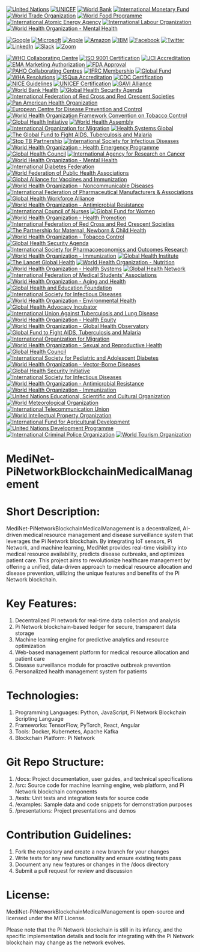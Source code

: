 [![United Nations](https://img.shields.io/badge/UN-0072B8?style=flat&logo=un)](https://www.un.org/)
[![UNICEF](https://img.shields.io/badge/UNICEF-0072B8?style=flat&logo=unicef)](https://www.unicef.org/)
[![World Bank](https://img.shields.io/badge/World_Bank-0072B8?style=flat&logo=world-bank)](https://www.worldbank.org/)
[![International Monetary Fund](https://img.shields.io/badge/IMF-0072B8?style=flat&logo=imf)](https://www.imf.org/)
[![World Trade Organization](https://img.shields.io/badge/WTO-0072B8?style=flat&logo=wto)](https://www.wto.org/)
[![World Food Programme](https://img.shields.io/badge/WFP-0072B8?style=flat&logo=wfp)](https://www.wfp.org/)
[![International Atomic Energy Agency](https://img.shields.io/badge/IAEA-0072B8?style=flat&logo=iaea)](https://www.iaea.org/)
[![International Labour Organization](https://img.shields.io/badge/ILO-0072B8?style=flat&logo=ilo)](https://www.ilo.org/)
[![World Health Organization - Mental Health](https://img.shields.io/badge/WHO_Mental_Health-0072B8?style=flat&logo=who)](https://www.who.int/health-topics/mental-health)

[![Google](https://img.shields.io/badge/Google-4285F4?style=flat&logo=google)](https://www.google.com/)
[![Microsoft](https://img.shields.io/badge/Microsoft-0078D4?style=flat&logo=microsoft)](https://www.microsoft.com/)
[![Apple](https://img.shields.io/badge/Apple-000000?style=flat&logo=apple)](https://www.apple.com/)
[![Amazon](https://img.shields.io/badge/Amazon-FF9900?style=flat&logo=amazon)](https://www.amazon.com/)
[![IBM](https://img.shields.io/badge/IBM-0066CC?style=flat&logo=ibm)](https://www.ibm.com/)
[![Facebook](https://img.shields.io/badge/Facebook-1877F2?style=flat&logo=facebook)](https://www.facebook.com/)
[![Twitter](https://img.shields.io/badge/Twitter-1DA1F2?style=flat&logo=twitter)](https://twitter.com/)
[![LinkedIn](https://img.shields.io/badge/LinkedIn-0077B5?style=flat&logo=linkedin)](https://www.linkedin.com/)
[![Slack](https://img.shields.io/badge/Slack-4A154B?style=flat&logo=slack)](https://slack.com/)
[![Zoom](https://img.shields.io/badge/Zoom-2D8CFF?style=flat&logo=zoom)](https://zoom.us/)

[![WHO Collaborating Centre](https://img.shields.io/badge/WHO_Collaborating_Centre-0072B8?style=flat&logo=world-health-organization)](https://www.who.int/about/collaborating-centres)
[![ISO 9001 Certification](https://img.shields.io/badge/ISO_9001-0072B8?style=flat&logo=iso)](https://www.iso.org/iso-9001-quality-management.html)
[![JCI Accreditation](https://img.shields.io/badge/JCI_Accreditation-0072B8?style=flat&logo=joint-commission)](https://www.jointcommissioninternational.org/)
[![EMA Marketing Authorization](https://img.shields.io/badge/EMA_Marketing_Authorization-0072B8?style=flat&logo=ema)](https://www.ema.europa.eu/en/marketing-authorisation)
[![FDA Approval](https://img.shields.io/badge/FDA_Approval-0072B8?style=flat&logo=fda)](https://www.fda.gov/)
[![PAHO Collaborating Centres](https://img.shields.io/badge/PAHO_Collaborating_Centres-0072B8?style=flat&logo=paho)](https://www.paho.org/en)
[![IFRC Membership](https://img.shields.io/badge/IFRC_Membership-0072B8?style=flat&logo=ifrc)](https://www.ifrc.org/en/who-we-are/membership/)
[![Global Fund](https://img.shields.io/badge/Global_Fund-0072B8?style=flat&logo=global-fund)](https://www.theglobalfund.org/en/)
[![WHA Resolutions](https://img.shields.io/badge/WHA_Resolutions-0072B8?style=flat&logo=who)](https://www.who.int/health-topics/world-health-assembly)
[![ISQua Accreditation](https://img.shields.io/badge/ISQua_Accreditation-0072B8?style=flat&logo=isqua)](https://www.isqua.org/)
[![CDC Certification](https://img.shields.io/badge/CDC_Certification-0072B8?style=flat&logo=centers-for-disease-control-and-prevention)](https://www.cdc.gov/)
[![NICE Guidelines](https://img.shields.io/badge/NICE_Guidelines-0072B8?style=flat&logo=nice)](https://www.nice.org.uk/)
[![UNICEF Certification](https://img.shields.io/badge/UNICEF_Certification-0072B8?style=flat&logo=unicef)](https://www.unicef.org/)
[![GAVI Alliance](https://img.shields.io/badge/GAVI_Alliance-0072B8?style=flat&logo=gavi)](https://www.gavi.org/)
[![World Bank Health](https://img.shields.io/badge/World_Bank_Health-0072B8?style=flat&logo=world-bank)](https://www.worldbank.org/en/topic/health)
[![Global Health Security Agenda](https://img.shields.io/badge/Global_Health_Security_Agenda-0072B8?style=flat&logo=global-health)](https://ghsagenda.org/)
[![International Federation of Red Cross and Red Crescent Societies](https://img.shields.io/badge/IFRC-0072B8?style=flat&logo=ifrc)](https://www.ifrc.org/)
[![Pan American Health Organization](https://img.shields.io/badge/PAHO-0072B8?style=flat&logo=paho)](https://www.paho.org/)
[![European Centre for Disease Prevention and Control](https://img.shields.io/badge/ECDC-0072B8?style=flat&logo=ecdc)](https://www.ecdc.europa.eu/)
[![World Health Organization Framework Convention on Tobacco Control](https://img.shields.io/badge/WHO_FCTC-0072B8?style=flat&logo=who)](https://www.who.int/fctc/)
[![Global Health Initiative](https://img.shields.io/badge/Global_Health_Initiative-0072B8?style=flat&logo=global-health)](https://www.globalhealth.gov/)
[![World Health Assembly](https://img.shields.io/badge/World_Health_Assembly-0072B8?style=flat&logo=who)](https://www.who.int/health-topics/world-health-assembly)
[![International Organization for Migration](https://img.shields.io/badge/IOM-0072B8?style=flat&logo=iom)](https://www.iom.int/)
[![Health Systems Global](https://img.shields.io/badge/Health_Systems_Global-0072B8?style=flat&logo=health-systems-global)](https://healthsystemsglobal.org/)
[![The Global Fund to Fight AIDS, Tuberculosis and Malaria](https://img.shields.io/badge/Global_Fund-0072B8?style=flat&logo=global-fund)](https://www.theglobalfund.org/en/)
[![Stop TB Partnership](https://img.shields.io/badge/Stop_TB_Partnership-0072B8?style=flat&logo=stop-tb)](http://www.stoptb.org/)
[![International Society for Infectious Diseases](https://img.shields.io/badge/ISID-0072B8?style=flat&logo=isid)](https://www.isid.org/)
[![World Health Organization - Health Emergency Programme](https://img.shields.io/badge/WHO_HEP-0072B8?style=flat&logo=who)](https://www.who.int/emergencies)
[![Global Health Council](https://img.shields.io/badge/Global_Health_Council-0072B8?style=flat&logo=global-health-council)](https://globalhealth.org/)
[![International Agency for Research on Cancer](https://img.shields.io/badge/IARC-0072B8?style=flat&logo=iarc)](https://www.iarc.who.int/)
[![World Health Organization - Mental Health](https://img.shields.io/badge/WHO_Mental_Health-0072B8?style=flat&logo=who)](https://www.who.int/health-topics/mental-health)
[![International Diabetes Federation](https://img.shields.io/badge/IDF-0072B8?style=flat&logo=idf)](https://www.idf.org/)
[![World Federation of Public Health Associations](https://img.shields.io/badge/WFPHA-0072B8?style=flat&logo=wfpha)](https://wfpha.org/)
[![Global Alliance for Vaccines and Immunization](https://img.shields.io/badge/GAVI-0072B8?style=flat&logo=gavi)](https://www.gavi.org/)
[![World Health Organization - Noncommunicable Diseases](https://img.shields.io/badge/WHO_NCDs-0072B8?style=flat&logo=who)](https://www.who.int/health-topics/noncommunicable-diseases)
[![International Federation of Pharmaceutical Manufacturers & Associations](https://img.shields.io/badge/IFPMA-0072B8?style=flat&logo=ifpma)](https://www.ifpma.org/)
[![Global Health Workforce Alliance](https://img.shields.io/badge/GHWA-0072B8?style=flat&logo=global-health-workforce)](https://www.who.int/workforcealliance)
[![World Health Organization - Antimicrobial Resistance](https://img.shields.io/badge/WHO_AMR-0072B8?style=flat&logo=who)](https://www.who.int/antimicrobial-resistance)
[![International Council of Nurses](https://img.shields.io/badge/ICN-0072B8?style=flat&logo=icn)](https://www.icn.ch/)
[![Global Fund for Women](https://img.shields.io/badge/Global_Fund_for_Women-0072B8?style=flat&logo=global-fund-for-women)](https://www.globalfundforwomen.org/)
[![World Health Organization - Health Promotion](https://img.shields.io/badge/WHO_Health_Promotion-0072B8?style=flat&logo=who)](https://www.who.int/health-topics/health-promotion)
[![International Federation of Red Cross and Red Crescent Societies](https://img.shields.io/badge/IFRC-0072B8?style=flat&logo=ifrc)](https://www.ifrc.org/)
[![The Partnership for Maternal, Newborn & Child Health](https://img.shields.io/badge/PMNCH-0072B8?style=flat&logo=pmnch)](https://www.who.int/pmnch)
[![World Health Organization - Tobacco Control](https://img.shields.io/badge/WHO_Tobacco_Control-0072B8?style=flat&logo=who)](https://www.who.int/health-topics/tobacco)
[![Global Health Security Agenda](https://img.shields.io/badge/GHSA-0072B8?style=flat&logo=global-health-security)](https://ghsagenda.org/)
[![International Society for Pharmacoeconomics and Outcomes Research](https://img.shields.io/badge/ISPOR-0072B8?style=flat&logo=ispor)](https://www.ispor.org/)
[![World Health Organization - Immunization](https://img.shields.io/badge/WHO_Immunization-0072B8?style=flat&logo=who)](https://www.who.int/immunization)
[![Global Health Institute](https://img.shields.io/badge/Global_Health_Institute-0072B8?style=flat&logo=global-health-institute)](https://www.globalhealthinstitute.org/)
[![The Lancet Global Health](https://img.shields.io/badge/The_Lancet_Global_Health-0072B8?style=flat&logo=lancet)](https://www.thelancet.com/journals/langlo)
[![World Health Organization - Nutrition](https://img.shields.io/badge/WHO_Nutrition-0072B8?style=flat&logo=who)](https://www.who.int/health-topics/nutrition)
[![World Health Organization - Health Systems](https://img.shields.io/badge/WHO_Health_Systems-0072B8?style=flat&logo=who)](https://www.who.int/health-topics/health-systems)
[![Global Health Network](https://img.shields.io/badge/Global_Health_Network-0072B8?style=flat&logo=global-health-network)](https://globalhealthnetwork.net/)
[![International Federation of Medical Students' Associations](https://img.shields.io/badge/IFMSA-0072B8?style=flat&logo=ifmsa)](https://www.ifmsa.org/)
[![World Health Organization - Aging and Health](https://img.shields.io/badge/WHO_Aging_and_Health-0072B8?style=flat&logo=who)](https://www.who.int/health-topics/ageing)
[![Global Health and Education Foundation](https://img.shields.io/badge/GHEF-0072B8?style=flat&logo=global-health-education-foundation)](https://www.ghef.org/)
[![International Society for Infectious Diseases](https://img.shields.io/badge/ISID-0072B8?style=flat&logo=isid)](https://www.isid.org/)
[![World Health Organization - Environmental Health](https://img.shields.io/badge/WHO_Environmental_Health-0072B8?style=flat&logo=who)](https://www.who.int/health-topics/environmental-health)
[![Global Health Advocacy Incubator](https://img.shields.io/badge/GHAI-0072B8?style=flat&logo=global-health-advocacy)](https://www.ghadvocacy.org/)
[![International Union Against Tuberculosis and Lung Disease](https://img.shields.io/badge/Union-0072B8?style=flat&logo=union-against-tuberculosis)](https://www.theunion.org/)
[![World Health Organization - Health Equity](https://img.shields.io/badge/WHO_Health_Equity-0072B8?style=flat&logo=who)](https://www.who.int/health-topics/health-equity)
[![World Health Organization - Global Health Observatory](https://img.shields.io/badge/WHO_GHO-0072B8?style=flat&logo=who)](https://www.who.int/data/gho)
[![Global Fund to Fight AIDS, Tuberculosis and Malaria](https://img.shields.io/badge/Global_Fund-0072B8?style=flat&logo=global-fund)](https://www.theglobalfund.org/)
[![International Organization for Migration](https://img.shields.io/badge/IOM-0072B8?style=flat&logo=iom)](https://www.iom.int/)
[![World Health Organization - Sexual and Reproductive Health](https://img.shields.io/badge/WHO_SRH-0072B8?style=flat&logo=who)](https://www.who.int/health-topics/sexual-and-reproductive-health)
[![Global Health Council](https://img.shields.io/badge/Global_Health_Council-0072B8?style=flat&logo=global-health-council)](https://globalhealth.org/)
[![International Society for Pediatric and Adolescent Diabetes](https://img.shields.io/badge/ISPAD-0072B8?style=flat&logo=ispad)](https://www.ispad.org/)
[![World Health Organization - Vector-Borne Diseases](https://img.shields.io/badge/WHO_Vector_Borne_Diseases-0072B8?style=flat&logo=who)](https://www.who.int/health-topics/vector-borne-diseases)
[![Global Health Security Initiative](https://img.shields.io/badge/GHSI-0072B8?style=flat&logo=global-health-security-initiative)](https://www.ghsi.org/)
[![International Society for Infectious Diseases](https://img.shields.io/badge/ISID-0072B8?style=flat&logo=isid)](https://www.isid.org/)
[![World Health Organization - Antimicrobial Resistance](https://img.shields.io/badge/WHO_AMR-0072B8?style=flat&logo=who)](https://www.who.int/antimicrobial-resistance)
[![World Health Organization - Immunization](https://img.shields.io/badge/WHO_Immunization-0072B8?style=flat&logo=who)](https://www.who.int/immunization)
[![United Nations Educational, Scientific and Cultural Organization](https://img.shields.io/badge/UNESCO-EA5C5A?style=flat&logo=unesco)](https://en.unesco.org/)
[![World Meteorological Organization](https://img.shields.io/badge/WMO-0072B8?style=flat&logo=wmo)](https://public.wmo.int/en)
[![International Telecommunication Union](https://img.shields.io/badge/ITU-0072B8?style=flat&logo=itu)](https://www.itu.int/en/ITU-T/Pages/default.aspx)
[![World Intellectual Property Organization](https://img.shields.io/badge/WIPO-0072B8?style=flat&logo=wipo)](https://www.wipo.int/)
[![International Fund for Agricultural Development](https://img.shields.io/badge/IFAD-0072B8?style=flat&logo=ifad)](https://www.ifad.org/)
[![United Nations Development Programme](https://img.shields.io/badge/UNDP-0072B8?style=flat&logo=undp)](https://www.undp.org/)
[![International Criminal Police Organization](https://img.shields.io/badge/INTERPOL-0072B8?style=flat&logo=interpol)](https://www.interpol.int/)
[![World Tourism Organization](https://img.shields.io/badge/UNWTO-0072B8?style=flat&logo=unwto)](https://www.unwto.org/)

# MediNet-PiNetworkBlockchainMedicalManagement

# Short Description:

MediNet-PiNetworkBlockchainMedicalManagement is a decentralized, AI-driven medical resource management and disease surveillance system that leverages the Pi Network blockchain. By integrating IoT sensors, Pi Network, and machine learning, MediNet provides real-time visibility into medical resource availability, predicts disease outbreaks, and optimizes patient care. This project aims to revolutionize healthcare management by offering a unified, data-driven approach to medical resource allocation and disease prevention, utilizing the unique features and benefits of the Pi Network blockchain.

# Key Features:

1. Decentralized PI network for real-time data collection and analysis
2. Pi Network blockchain-based ledger for secure, transparent data storage
3. Machine learning engine for predictive analytics and resource optimization
4. Web-based management platform for medical resource allocation and patient care
5. Disease surveillance module for proactive outbreak prevention
6. Personalized health management system for patients

# Technologies:

1. Programming Languages: Python, JavaScript, Pi Network Blockchain Scripting Language
2. Frameworks: TensorFlow, PyTorch, React, Angular
3. Tools: Docker, Kubernetes, Apache Kafka
4. Blockchain Platform: Pi Network

# Git Repo Structure:

1. /docs: Project documentation, user guides, and technical specifications
2. /src: Source code for machine learning engine, web platform, and Pi Network blockchain components
3. /tests: Unit tests and integration tests for source code
4. /examples: Sample data and code snippets for demonstration purposes
5. /presentations: Project presentations and demos

# Contribution Guidelines:

1. Fork the repository and create a new branch for your changes
2. Write tests for any new functionality and ensure existing tests pass
3. Document any new features or changes in the /docs directory
4. Submit a pull request for review and discussion

# License:

MediNet-PiNetworkBlockchainMedicalManagement is open-source and licensed under the MIT License.

Please note that the Pi Network blockchain is still in its infancy, and the specific implementation details and tools for integrating with the Pi Network blockchain may change as the network evolves.


